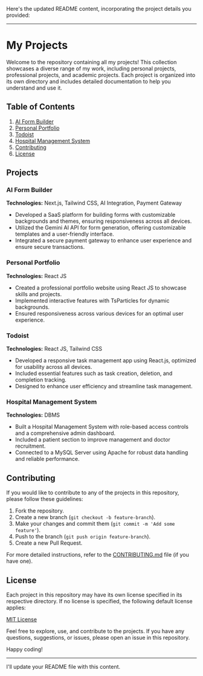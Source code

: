 Here's the updated README content, incorporating the project details you provided:

---

# My Projects

Welcome to the repository containing all my projects! This collection showcases a diverse range of my work, including personal projects, professional projects, and academic projects. Each project is organized into its own directory and includes detailed documentation to help you understand and use it.

## Table of Contents

1. [AI Form Builder](#ai-form-builder)
2. [Personal Portfolio](#personal-portfolio)
3. [Todoist](#todoist)
4. [Hospital Management System](#hospital-management-system)
5. [Contributing](#contributing)
6. [License](#license)

## Projects

### AI Form Builder
**Technologies:** Next.js, Tailwind CSS, AI Integration, Payment Gateway

- Developed a SaaS platform for building forms with customizable backgrounds and themes, ensuring responsiveness across all devices.
- Utilized the Gemini AI API for form generation, offering customizable templates and a user-friendly interface.
- Integrated a secure payment gateway to enhance user experience and ensure secure transactions.

### Personal Portfolio
**Technologies:** React JS

- Created a professional portfolio website using React JS to showcase skills and projects.
- Implemented interactive features with TsParticles for dynamic backgrounds.
- Ensured responsiveness across various devices for an optimal user experience.

### Todoist
**Technologies:** React JS, Tailwind CSS

- Developed a responsive task management app using React.js, optimized for usability across all devices.
- Included essential features such as task creation, deletion, and completion tracking.
- Designed to enhance user efficiency and streamline task management.

### Hospital Management System
**Technologies:** DBMS

- Built a Hospital Management System with role-based access controls and a comprehensive admin dashboard.
- Included a patient section to improve management and doctor recruitment.
- Connected to a MySQL Server using Apache for robust data handling and reliable performance.

## Contributing

If you would like to contribute to any of the projects in this repository, please follow these guidelines:

1. Fork the repository.
2. Create a new branch (`git checkout -b feature-branch`).
3. Make your changes and commit them (`git commit -m 'Add some feature'`).
4. Push to the branch (`git push origin feature-branch`).
5. Create a new Pull Request.

For more detailed instructions, refer to the [CONTRIBUTING.md](./CONTRIBUTING.md) file (if you have one).

## License

Each project in this repository may have its own license specified in its respective directory. If no license is specified, the following default license applies:

[MIT License](./LICENSE)

Feel free to explore, use, and contribute to the projects. If you have any questions, suggestions, or issues, please open an issue in this repository.

Happy coding!

---

I'll update your README file with this content.